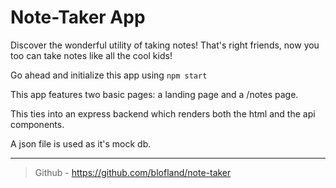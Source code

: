 # Note-Taker App
Discover the wonderful utility of taking notes! That's right friends, now you too can take notes like all the cool kids! 

Go ahead and initialize this app using ``` npm start ``` 

This app features two basic pages: a landing page and a /notes page.

This ties into an express backend which renders both the html and the api components. 

A json file is used as it's mock db. 

---

> Github - https://github.com/blofland/note-taker

